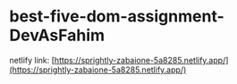 ﻿# best-five-dom-assignment-DevAsFahim
netlify link: [https://sprightly-zabaione-5a8285.netlify.app/](https://sprightly-zabaione-5a8285.netlify.app/)
